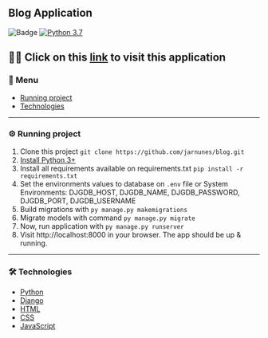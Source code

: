 ## Blog Application

![Badge](https://img.shields.io/github/license/jarnunes/blog)
[![Python 3.7](https://img.shields.io/badge/python-3.7-blue.svg)](https://www.python.org/downloads/release/python-370/)


## 👨‍💻 Click on this [link](https://blog-demo.jnunesc.com.br/blog/) to visit this application

<!--ts-->
### 📖 Menu
* [Running project](#-running-project)
* [Technologies](#-technologies)
<!--te-->

--------------------------------------------------------------------------------
### ⚙ Running project
1. Clone this project ``` git clone https://github.com/jarnunes/blog.git ```
2. [Install Python 3+](https://www.python.org/downloads/)
3. Install all requirements available on requirements.txt ``` pip install -r requirements.txt ```
4. Set the environments values to database on ``` .env ``` file or System Environments:
   DJGDB_HOST, DJGDB_NAME,  DJGDB_PASSWORD, DJGDB_PORT, DJGDB_USERNAME
5. Build migrations with ``` py manage.py makemigrations ```
6. Migrate models with command ``` py manage.py migrate ```
7. Now, run application with ``` py manage.py runserver ``` 
8. Visit http://localhost:8000 in your browser. The app should be up & running.

--------------------------------------------------------------------------------

### 🛠 Technologies

- [Python](#)
- [Django](#)
- [HTML](#)
- [CSS](#)
- [JavaScript](#)
